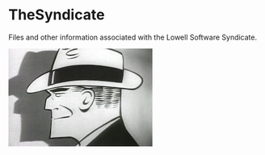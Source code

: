 # TheSyndicate
Files and other information associated with the Lowell Software Syndicate.

![logo](https://github.com/LowellObservatory/TheSyndicate/blob/master/Images/dicktracy.jpg "DickTracy")
